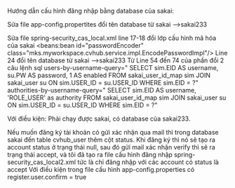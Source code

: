 Hướng dẫn cấu hình đăng nhập bằng database của sakai:

Sửa file app-config.propertites đổi tên database từ sakai -->sakai233


Sửa file spring-security_cas_local.xml line 17-18 đổi lớp cấu hình mã hóa của sakai 
	<!-- Password Encoder -->
    <beans:bean id="passwordEncoder" 
          class="mks.myworkspace.cvhub.service.impl.EncodePasswordImpl"/>
	Line 24 đổi tên database từ sakai -->sakai233
	Từ Line 54 đến 74 của phần <authentication-manager> </authentication-manager> đổi 2 câu lệnh sql 
	users-by-username-query="
                    SELECT sim.EID AS username, su.PW AS password, 1 AS enabled
                    FROM sakai_user_id_map sim
                    JOIN sakai_user su ON sim.USER_ID = su.USER_ID
                    WHERE sim.EID = ?"
    authorities-by-username-query="
                    SELECT sim.EID AS username,  'ROLE_USER' as authority
                    FROM sakai_user_id_map sim
                    JOIN sakai_user su ON sim.USER_ID = su.USER_ID
                    WHERE sim.EID = ?"

   Với điều kiện: Phải chạy được sakai, có database của sakai233.
   
   
Nếu muốn đăng ký tài khoản có gửi xác nhận qua mail thì trong database sakai đến table cvhub_user thêm cột status. 
Khi đăng ký thì nó sẽ tạo ra account status ở trạng thái null, sau đó gửi mail xác nhận verify thì sẽ ra trạng thái accept, và tôi đã tạo ra file cấu hình đăng nhập  spring-security_cas_local2.xml tức là chỉ đăng nhập với các account có status là accept
<password-encoder ref="passwordEncoder"/>
            <jdbc-user-service data-source-ref="dataSource"
                 users-by-username-query="select email as username, password, 1 as enabled from cvhub_user where email=? and status='accept'"
                authorities-by-username-query="select email as username, role as authority from cvhub_user where email=?"
            />
Với điều kiện trong file cấu hình app-config.properties có register.user.confirm = true